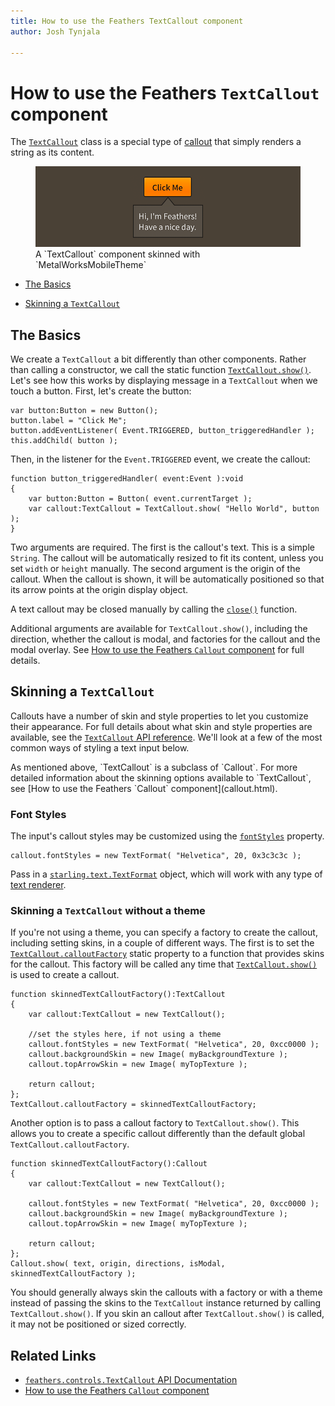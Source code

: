 ```yaml
---
title: How to use the Feathers TextCallout component  
author: Josh Tynjala

---
```

# How to use the Feathers `TextCallout` component

The [`TextCallout`](../api-reference/feathers/controls/TextCallout.html) class is a special type of [callout](callout.html) that simply renders a string as its content.

<figure>
<img src="images/text-callout.png" srcset="images/text-callout@2x.png 2x" alt="Screenshot of a Feathers TextCallout component" />
<figcaption>A `TextCallout` component skinned with `MetalWorksMobileTheme`</figcaption>
</figure>

-   [The Basics](#the-basics)

-   [Skinning a `TextCallout`](#skinning-a-textcallout)

## The Basics

We create a `TextCallout` a bit differently than other components. Rather than calling a constructor, we call the static function [`TextCallout.show()`](../api-reference/feathers/controls/TextCallout.html#show()). Let's see how this works by displaying message in a `TextCallout` when we touch a button. First, let's create the button:

``` code
var button:Button = new Button();
button.label = "Click Me";
button.addEventListener( Event.TRIGGERED, button_triggeredHandler );
this.addChild( button );
```

Then, in the listener for the `Event.TRIGGERED` event, we create the callout:

``` code
function button_triggeredHandler( event:Event ):void
{
    var button:Button = Button( event.currentTarget );
    var callout:TextCallout = TextCallout.show( "Hello World", button );
}
```

Two arguments are required. The first is the callout's text. This is a simple `String`. The callout will be automatically resized to fit its content, unless you set `width` or `height` manually. The second argument is the origin of the callout. When the callout is shown, it will be automatically positioned so that its arrow points at the origin display object.

A text callout may be closed manually by calling the [`close()`](../api-reference/feathers/controls/Callout.html#close()) function.

Additional arguments are available for `TextCallout.show()`, including the direction, whether the callout is modal, and factories for the callout and the modal overlay. See [How to use the Feathers `Callout` component](callout.html) for full details.

## Skinning a `TextCallout`

Callouts have a number of skin and style properties to let you customize their appearance. For full details about what skin and style properties are available, see the [`TextCallout` API reference](../api-reference/feathers/controls/TextCallout.html). We'll look at a few of the most common ways of styling a text input below.

<aside class="info">As mentioned above, `TextCallout` is a subclass of `Callout`. For more detailed information about the skinning options available to `TextCallout`, see [How to use the Feathers `Callout` component](callout.html).</aside>

### Font Styles

The input's callout styles may be customized using the [`fontStyles`](../api-reference/feathers/controls/TextCallout.html#fontStyles) property.

``` code
callout.fontStyles = new TextFormat( "Helvetica", 20, 0x3c3c3c );
```

Pass in a [`starling.text.TextFormat`](http://doc.starling-framework.org/current/starling/text/TextFormat.html) object, which will work with any type of [text renderer](text-renderers.html).

### Skinning a `TextCallout` without a theme

If you're not using a theme, you can specify a factory to create the callout, including setting skins, in a couple of different ways. The first is to set the [`TextCallout.calloutFactory`](../api-reference/feathers/controls/TextCallout.html#calloutFactory) static property to a function that provides skins for the callout. This factory will be called any time that [`TextCallout.show()`](../api-reference/feathers/controls/TextCallout.html#show()) is used to create a callout.

``` code
function skinnedTextCalloutFactory():TextCallout
{
    var callout:TextCallout = new TextCallout();

    //set the styles here, if not using a theme
    callout.fontStyles = new TextFormat( "Helvetica", 20, 0xcc0000 );
    callout.backgroundSkin = new Image( myBackgroundTexture );
    callout.topArrowSkin = new Image( myTopTexture );
    
    return callout;
};
TextCallout.calloutFactory = skinnedTextCalloutFactory;
```

Another option is to pass a callout factory to `TextCallout.show()`. This allows you to create a specific callout differently than the default global `TextCallout.calloutFactory`.

``` code
function skinnedTextCalloutFactory():Callout
{
    var callout:TextCallout = new TextCallout();

    callout.fontStyles = new TextFormat( "Helvetica", 20, 0xcc0000 );
    callout.backgroundSkin = new Image( myBackgroundTexture );
    callout.topArrowSkin = new Image( myTopTexture );

    return callout;
};
Callout.show( text, origin, directions, isModal, skinnedTextCalloutFactory );
```

You should generally always skin the callouts with a factory or with a theme instead of passing the skins to the `TextCallout` instance returned by calling `TextCallout.show()`. If you skin an callout after `TextCallout.show()` is called, it may not be positioned or sized correctly.

## Related Links

-   [`feathers.controls.TextCallout` API Documentation](../api-reference/feathers/controls/TextCallout.html)
-   [How to use the Feathers `Callout` component](callout.html)